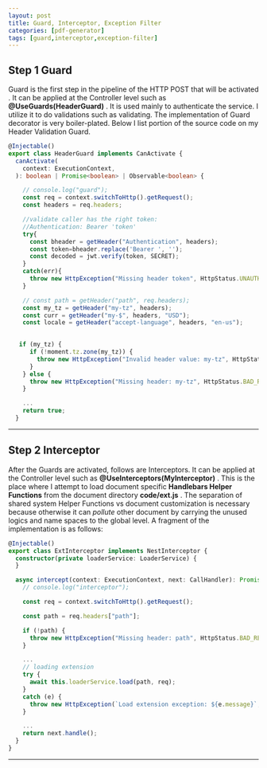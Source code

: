 ```yaml
---
layout: post
title: Guard, Interceptor, Exception Filter
categories: [pdf-generator]
tags: [guard,interceptor,exception-filter]
---
```


## Step 1 Guard
Guard is the first step in the pipeline of the HTTP POST that will be activated . It can be applied at the Controller level such as **@UseGuards(HeaderGuard)** . It is used mainly to authenticate the service. I utilize it to do validations such as validating. The implementation of Guard decorator is very boiler-plated. Below I list portion of the source code on my Header Validation Guard.
```typescript
@Injectable()
export class HeaderGuard implements CanActivate {
  canActivate(
    context: ExecutionContext,
  ): boolean | Promise<boolean> | Observable<boolean> {

    // console.log("guard");
    const req = context.switchToHttp().getRequest();
    const headers = req.headers;

    //validate caller has the right token:       
    //Authentication: Bearer 'token'
    try{
      const bheader = getHeader("Authentication", headers);
      const token=bheader.replace('Bearer ', '');
      const decoded = jwt.verify(token, SECRET);
    }
    catch(err){
      throw new HttpException("Missing header token", HttpStatus.UNAUTHORIZED);
    }

    // const path = getHeader("path", req.headers);
    const my_tz = getHeader("my-tz", headers);
    const curr = getHeader("my-$", headers, "USD");
    const locale = getHeader("accept-language", headers, "en-us");

  
   if (my_tz) {
      if (!moment.tz.zone(my_tz)) {
        throw new HttpException("Invalid header value: my-tz", HttpStatus.BAD_REQUEST);
      }
    } else {
      throw new HttpException("Missing header: my-tz", HttpStatus.BAD_REQUEST);
    }

    ...
    return true;
  }

```
---
## Step 2 Interceptor
After the Guards are activated, follows are Interceptors. It can be applied at the Controller level such as **@UseInterceptors(MyInterceptor)** . This is the place where I attempt to load document specific **Handlebars Helper Functions** from the document directory  **code/ext.js** . The separation of shared system Helper Functions vs document customization is necessary because otherwise it can <em>pollute</em> other document by carrying the unused logics and name spaces to the global level. A fragment of the implementation is as follows:

```typescript
@Injectable()
export class ExtInterceptor implements NestInterceptor {
  constructor(private loaderService: LoaderService) {
  }

  async intercept(context: ExecutionContext, next: CallHandler): Promise<Observable<any>> {
    // console.log("interceptor");

    const req = context.switchToHttp().getRequest();

    const path = req.headers["path"];

    if (!path) {
      throw new HttpException("Missing header: path", HttpStatus.BAD_REQUEST);
    }

    ...
    // loading extension
    try {
      await this.loaderService.load(path, req);
    }
    catch (e) {
      throw new HttpException(`Load extension exception: ${e.message}`, HttpStatus.BAD_REQUEST);
    }

    ...
    return next.handle();
  }
}
```
---